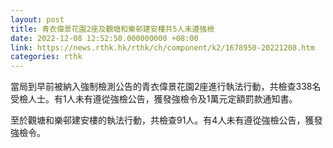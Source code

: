 ```yaml
---
layout: post
title: 青衣偉景花園2座及觀塘和樂邨建安樓共5人未遵強檢
date: 2022-12-08 12:52:50.000000000 +08:00
link: https://news.rthk.hk/rthk/ch/component/k2/1678950-20221208.htm
categories: rthk
---
```


當局到早前被納入強制檢測公告的青衣偉景花園2座進行執法行動，共檢查338名受檢人士。有1人未有遵從強檢公告，獲發強檢令及1萬元定額罰款通知書。

至於觀塘和樂邨建安樓的執法行動，共檢查91人。有4人未有遵從強檢公告，獲發強檢令。
